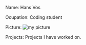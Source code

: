 Name: Hans Vos

Ocupation: Coding student

Picture: ![my picture](https://scontent-lga3-1.xx.fbcdn.net/v/t1.0-9/70170243_10214798120493457_9107795626560585728_n.jpg?_nc_cat=105&_nc_oc=AQn9sLKfSF0unRj-mQAbb80kPUn93x5peltwU_iqNj8WOMZF8tz3tt4xawijvtxudqg&_nc_ht=scontent-lga3-1.xx&oh=e7e2a9260b18e9e7701af2a6e2d30a2b&oe=5E04DCE8)

Projects: Projects I have worked on. 
